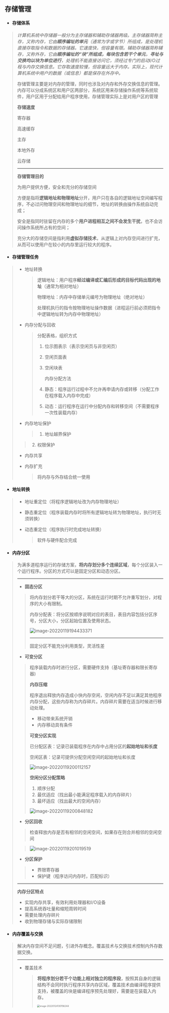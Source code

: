 ## 存储管理

- #### **存储体系**

> *计算机系统中存储器一般分为主存储器和辅助存储器两级。主存储器简称主存，又称内存，它由**顺序编址的单元**（通常为字或字节）所组成，是处理机直接存取指令和数据的存储器。它速度快，但容量有限。辅助存储器简称辅存，又称外存，它由**顺序编址的“块”所组成，每块包含若干个单元**，**寻址与交换均以块为单位进行**，处理机不能直接访问它，须经过专门的启动I/O过程与内存交换信息。它存取速度较慢，但容量远大于内存。实际上，现代计算机系统中用户的数据（或信息）都是保存在外存中。*
>
> 存储管理主要是对内存的管理，同时也涉及对内存和外存交换信息的管理。内存可以分成系统区和用户区两部分，系统区用来存储操作系统等系统软件，用户区用于分配给用户程序使用，存储管理实际上是对用户区的管理
>
> **存储速度**
>
> 寄存器 
>
> 高速缓存
>
> 主存
>
> 本地外存
>
> 云存储
>
> ---
>
> **存储管理目的**
>
> 为用户提供方便，安全和充分的存储空间
>
> 方便是指将**逻辑地址和物理地址**分开，用户只在各自的逻辑地址空间编写程序，不必过问物理空间和物理地址的细节，地址的转换由操作系统自动完成；
>
> 安全是指同时驻留在内存的多个**用户进程相互之间不会发生干扰**，也不会访问操作系统所占有的空间；
>
> 充分大的存储空间是指利用**虚拟存储技术**，从逻辑上对内存空间进行扩充，从而可以使用户在较小的内存里运行较大的程序。

- #### **存储管理任务**

> - 地址转换
>
>   > 逻辑地址：用户程序**经过编译或汇编后形成的目标代码出现的地址**（通常为相对地址）
>   >
>   > 物理地址：内存中存储单元编号为物理地址（绝对地址）
>   >
>   > 处理机执行的指令按物理地址操作数据（进程运行前必须把指令中逻辑地址转为内存中物理地址）
>
> - 内存分配与回收
>
>   >  分配表格，组织方式
>   >
>   > 1. 位示图表示（表示空闲页与非空闲页）
>   >
>   > 2. 空闲页面表
>   >
>   > 3. 空闲块表
>   >
>   >    内存分配方法
>   >
>   > 1. 静态：程序运行过程中不允许再申请内存或转移（分配工作在程序载入内存中完成）
>   >2. 动态：运行程序在运行中分配内存和转移空间（不需要程序一次性装载内存）
>   > 
>   > 
>   
> - 内存地址保护
>
>   > 1. 地址越界保护
>  > 2. 权限保护
> 
> - 内存共享
>
> - 内存扩充
>
>   > 将内存与外存结合统一使用

- #### **地址转换**

> - 地址重定位（将程序逻辑地址改为内存物理地址）
>
> - 静态重定位（程序装载内存时将所有逻辑地址转为物理地址，执行时无须转换）
>
> - 动态重定位（程序执行时完成地址转换）
>
>   > 软件与硬件配合完成

- #### **内存分区**

>为满多道程序运行的存储方案，**将内存划分多个连续区域**，每个分区装入一个运行程序。分区的方式可以是固定分区和动态分区。
>
>---
>
>- **固态分区**
>
> > 将内存划分若干等大的分区，系统在运行时期不允许重写划分，对程序的大小有限制。
> >
> >  
> >
> > 内存分配表：将分区按顺序说明对应的表目，表目内容包括分区序号，分区大小，分区起始位置及使用状态。
> >
> > ![image-20220119194433371](image-20220119194433371.png) 
> >
> > ---
> >
> > 固定分区不能充分利用类型，灵活性差
>
>- **可变分区**
>
>  > 程序装载内存时进行分区，需要硬件支持（基址寄存器和限长寄存器)
>  >
>  > **内存压缩**
>  >
>  > 程序退出释放内存造成小快内存空闲，空闲内存不足以满足其他程序内存分配，这些内存称为内存碎片。内存碎片需要在适当时候进行移动处理。
>  >
>  > - 移动带来系统开销
>  >- 内存移动具有条件
>  > 
>  > 
>  >
>  >  **可变分区实现**
>  >
>  > 已分配区表：记录已装载程序在内存中占用分区的**起始地址和长度**
>  >
>  > 空闲区表：记录可提供分配空闲空间的起始地址和长度
>  >
>  > ![image-20220119200112157](image-20220119200112157.png) 
>  >
>  > 
>  >
>  >  **空闲分区分配策略**
>  >
>  > 1. 顺序分配
>  >2. 最优适应（找出最小能满足程序载入的内存碎片）
>  > 3. 最坏适应（找出最大的空闲内存）
>  > 
>  > ![image-20220119200848182](image-20220119200848182.png) 
> 
> - **分区回收**
>
>> 检查释放内存是否有相邻的空闲空间，如果存在则合并相邻的空闲空间
>
>> ![image-20220119201019519](image-20220119201019519.png) 
>>
>- **分区保护**
>
>> - 界限寄存器
>> - 保护键（程序访问内存时，匹配标识）
>
>---
>
>**内存分区特点**
>
>- 实现内存共享，有效利用处理器和I/O设备
>- 提高系统吞吐量和缩短周转时间
>- 需要处理内存碎片
>- 收到物理存储与实际存储限制

- #### **内存覆盖与交换**

> 解决内存空间不足问题，引进外存概念。覆盖技术与交换技术控制内外存数据交换。
>
> ---
>
> - 覆盖技术
>
>   > **将程序划分若干个功能上相对独立的程序段**，按照其自身的逻辑结构不会同时执行程序共享内存区域，覆盖技术由编译程序提供支持，被覆盖的块是编译程序预先处理好，需要是在装载入内存。
>   >
>   > <img src="image-20220124130156244.png" alt="image-20220124130156244" style="zoom:50%;" /> 
>   >
>   > 







